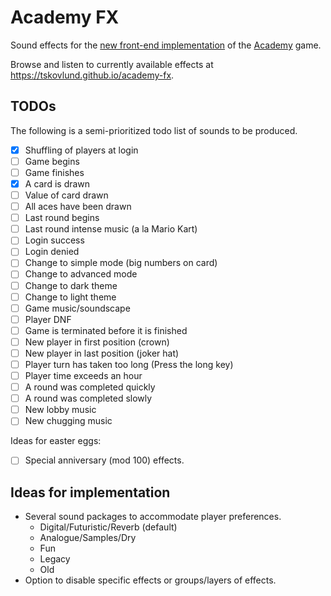 # Academy FX
Sound effects for the [new front-end implementation](https://github.com/beeracademy/beta-game) of the [Academy](https://academy.beer) game.

Browse and listen to currently available effects at <https://tskovlund.github.io/academy-fx>.

## TODOs
The following is a semi-prioritized todo list of sounds to be produced.

- [x] Shuffling of players at login
- [ ] Game begins
- [ ] Game finishes
- [x] A card is drawn
- [ ] Value of card drawn
- [ ] All aces have been drawn
- [ ] Last round begins
- [ ] Last round intense music (a la Mario Kart)
- [ ] Login success
- [ ] Login denied
- [ ] Change to simple mode (big numbers on card)
- [ ] Change to advanced mode
- [ ] Change to dark theme
- [ ] Change to light theme
- [ ] Game music/soundscape
- [ ] Player DNF
- [ ] Game is terminated before it is finished
- [ ] New player in first position (crown)
- [ ] New player in last position (joker hat)
- [ ] Player turn has taken too long (Press the long key)
- [ ] Player time exceeds an hour
- [ ] A round was completed quickly
- [ ] A round was completed slowly
- [ ] New lobby music
- [ ] New chugging music

Ideas for easter eggs:
- [ ] Special anniversary (mod 100) effects.

## Ideas for implementation
- Several sound packages to accommodate player preferences.
  - Digital/Futuristic/Reverb (default)
  - Analogue/Samples/Dry
  - Fun
  - Legacy
  - Old
- Option to disable specific effects or groups/layers of effects.